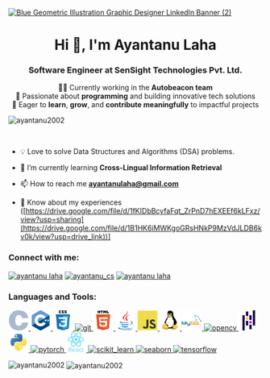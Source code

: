 [
![Blue Geometric Illustration Graphic Designer LinkedIn Banner (2)](https://github.com/user-attachments/assets/1e6dc3a4-6417-4043-9446-147ce1d402f6)
](url)
<h1 align="center">Hi 👋, I'm Ayantanu Laha</h1>
<h3 align="center">Software Engineer at SenSight Technologies Pvt. Ltd.</h3>

<p align="center">
  👨‍💻 Currently working in the <strong>Autobeacon team</strong><br>
  🚀 Passionate about <strong>programming</strong> and building innovative tech solutions<br>
  🌱 Eager to <strong>learn</strong>, <strong>grow</strong>, and <strong>contribute meaningfully</strong> to impactful projects
</p>

                                                                       

<p align="left"> <img src="https://komarev.com/ghpvc/?username=ayantanu2002&label=Profile%20views&color=0e75b6&style=flat" alt="ayantanu2002" /> </p>
<p align="left"> <a href="https://twitter.com/" target="blank"><img src="https://img.shields.io/twitter/follow/?logo=twitter&style=for-the-badge" alt="" /></a> </p>

- 💡 Love to solve Data Structures and Algorithms (DSA) problems.

- 🌱 I’m currently learning **Cross-Lingual Information Retrieval**

- 📫 How to reach me **ayantanulaha@gmail.com**

- 📄 Know about my experiences ([https://drive.google.com/file/d/1fKIDbBcyfaFqt_ZrPnD7hEXEEf6kLFxz/view?usp=sharing](https://drive.google.com/file/d/1B1HK6iMWKgoGRsHNkP9MzVdJLDB6kv0k/view?usp=drive_link))]


<h3 align="left">Connect with me:</h3>
<p align="left">
<a href="https://linkedin.com/in/ayantanu-laha-2002" target="blank"><img align="center" src="https://raw.githubusercontent.com/rahuldkjain/github-profile-readme-generator/master/src/images/icons/Social/linked-in-alt.svg" alt="ayantanu laha" height="30" width="40" /></a>
<a href="https://instagram.com/ayantanu_cs" target="blank"><img align="center" src="https://raw.githubusercontent.com/rahuldkjain/github-profile-readme-generator/master/src/images/icons/Social/instagram.svg" alt="ayantanu_cs" height="30" width="40" /></a>
<a href="https://www.leetcode.com/u/Ayantanu_laha/" target="blank"><img align="center" src="https://raw.githubusercontent.com/rahuldkjain/github-profile-readme-generator/master/src/images/icons/Social/leet-code.svg" alt="ayantanu laha" height="30" width="40" /></a>
</p>

<h3 align="left">Languages and Tools:</h3>
<p align="left">  <a href="https://www.cprogramming.com/" target="_blank" rel="noreferrer"> <img src="https://raw.githubusercontent.com/devicons/devicon/master/icons/c/c-original.svg" alt="c" width="40" height="40"/> </a> <a href="https://www.w3schools.com/cpp/" target="_blank" rel="noreferrer"> <img src="https://raw.githubusercontent.com/devicons/devicon/master/icons/cplusplus/cplusplus-original.svg" alt="cplusplus" width="40" height="40"/> </a> <a href="https://www.w3schools.com/css/" target="_blank" rel="noreferrer"> <img src="https://raw.githubusercontent.com/devicons/devicon/master/icons/css3/css3-original-wordmark.svg" alt="css3" width="40" height="40"/> </a> <a href="https://git-scm.com/" target="_blank" rel="noreferrer"> <img src="https://www.vectorlogo.zone/logos/git-scm/git-scm-icon.svg" alt="git" width="40" height="40"/> </a> <a href="https://www.w3.org/html/" target="_blank" rel="noreferrer"> <img src="https://raw.githubusercontent.com/devicons/devicon/master/icons/html5/html5-original-wordmark.svg" alt="html5" width="40" height="40"/> </a> <a href="https://www.java.com" target="_blank" rel="noreferrer"> <img src="https://raw.githubusercontent.com/devicons/devicon/master/icons/java/java-original.svg" alt="java" width="40" height="40"/> </a> <a href="https://developer.mozilla.org/en-US/docs/Web/JavaScript" target="_blank" rel="noreferrer"> <img src="https://raw.githubusercontent.com/devicons/devicon/master/icons/javascript/javascript-original.svg" alt="javascript" width="40" height="40"/> </a> <a href="https://www.linux.org/" target="_blank" rel="noreferrer"> <img src="https://raw.githubusercontent.com/devicons/devicon/master/icons/linux/linux-original.svg" alt="linux" width="40" height="40"/> </a> <a href="https://www.mysql.com/" target="_blank" rel="noreferrer"> <img src="https://raw.githubusercontent.com/devicons/devicon/master/icons/mysql/mysql-original-wordmark.svg" alt="mysql" width="40" height="40"/> </a> <a href="https://opencv.org/" target="_blank" rel="noreferrer"> <img src="https://www.vectorlogo.zone/logos/opencv/opencv-icon.svg" alt="opencv" width="40" height="40"/> </a> <a href="https://pandas.pydata.org/" target="_blank" rel="noreferrer"> <img src="https://raw.githubusercontent.com/devicons/devicon/2ae2a900d2f041da66e950e4d48052658d850630/icons/pandas/pandas-original.svg" alt="pandas" width="40" height="40"/> </a> <a href="https://www.python.org" target="_blank" rel="noreferrer"> <img src="https://raw.githubusercontent.com/devicons/devicon/master/icons/python/python-original.svg" alt="python" width="40" height="40"/> </a> <a href="https://pytorch.org/" target="_blank" rel="noreferrer"> <img src="https://www.vectorlogo.zone/logos/pytorch/pytorch-icon.svg" alt="pytorch" width="40" height="40"/> </a> <a href="https://reactjs.org/" target="_blank" rel="noreferrer"> <img src="https://raw.githubusercontent.com/devicons/devicon/master/icons/react/react-original-wordmark.svg" alt="react" width="40" height="40"/> </a> <a href="https://scikit-learn.org/" target="_blank" rel="noreferrer"> <img src="https://upload.wikimedia.org/wikipedia/commons/0/05/Scikit_learn_logo_small.svg" alt="scikit_learn" width="40" height="40"/> </a> <a href="https://seaborn.pydata.org/" target="_blank" rel="noreferrer"> <img src="https://seaborn.pydata.org/_images/logo-mark-lightbg.svg" alt="seaborn" width="40" height="40"/> </a> <a href="https://www.tensorflow.org" target="_blank" rel="noreferrer"> <img src="https://www.vectorlogo.zone/logos/tensorflow/tensorflow-icon.svg" alt="tensorflow" width="40" height="40"/> </a> </p>

<p><img align="left" src="https://github-readme-stats.vercel.app/api/top-langs?username=ayantanu2002&show_icons=true&locale=en&layout=compact" alt="ayantanu2002" /></p>

<p>&nbsp;<img align="center" src="https://github-readme-stats.vercel.app/api?username=ayantanu2002&show_icons=true&locale=en" alt="ayantanu2002" /></p>

